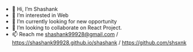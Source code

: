 - 👋 Hi, I’m Shashank
- 👀 I’m interested in Web 
- 🌱 I’m currently looking for new opportunity
- 💞️ I’m looking to collaborate on React Project.
- 📫 Reach me shashank99928@gmail.com / https://shashank99928.github.io/shashank / https://github.com/shsxnk


<!---
shashank99928/shashank99928 is a ✨ special ✨ repository because its `README.md` (this file) appears on your GitHub profile.
You can click the Preview link to take a look at your changes.
--->
